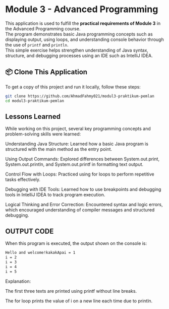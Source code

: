 
# Module 3 - Advanced Programming 

This application is used to fulfill the **practical requirements of Module 3** in the Advanced Programming course.  
The program demonstrates basic Java programming concepts such as displaying output, using loops, and understanding console behavior through the use of `printf` and `println`.  
This simple exercise helps strengthen understanding of Java syntax, structure, and debugging processes using an IDE such as IntelliJ IDEA.


## 📦 Clone This Application

To get a copy of this project and run it locally, follow these steps:

```bash
git clone https://github.com/AhmadFahmy021/modul3-praktikum-pemlan
cd modul3-praktikum-pemlan
```

## Lessons Learned

While working on this project, several key programming concepts and problem-solving skills were learned:

Understanding Java Structure:
Learned how a basic Java program is structured with the main method as the entry point.

Using Output Commands:
Explored differences between System.out.print, System.out.println, and System.out.printf in formatting text output.

Control Flow with Loops:
Practiced using for loops to perform repetitive tasks effectively.

Debugging with IDE Tools:
Learned how to use breakpoints and debugging tools in IntelliJ IDEA to track program execution.

Logical Thinking and Error Correction:
Encountered syntax and logic errors, which encouraged understanding of compiler messages and structured debugging.

## OUTPUT CODE
When this program is executed, the output shown on the console is:
```markdown
Hello and welcome!kakakApai = 1
i = 2
i = 3
i = 4
i = 5
```

Explanation:

The first three texts are printed using printf without line breaks.

The for loop prints the value of i on a new line each time due to println.
